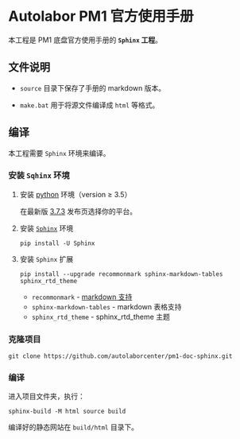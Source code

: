 # Autolabor PM1 官方使用手册

本工程是 PM1 底盘官方使用手册的 **`Sphinx` 工程**。

## 文件说明

* `source` 目录下保存了手册的 markdown 版本。

* `make.bat` 用于将源文件编译成 `html` 等格式。

## 编译

本工程需要 `Sphinx` 环境来编译。

### 安装 `Sqhinx` 环境

1. 安装 [python](https://www.python.org/) 环境（version ≥ 3.5）

   在最新版 [3.7.3](https://www.python.org/downloads/release/python-373/) 发布页选择你的平台。

2. 安装 [`Sphinx`](https://www.sphinx-doc.org/) 环境

   ```shell
   pip install -U Sphinx
   ```

3. 安装 `Sphinx` 扩展

   ```shell
   pip install --upgrade recommonmark sphinx-markdown-tables sphinx_rtd_theme
   ```

   * `recommonmark` - [markdown 支持](https://www.sphinx-doc.org/en/master/usage/markdown.html?highlight=markdown)
   * `sphinx-markdown-tables` - markdown 表格支持
   * `sphinx_rtd_theme` - sphinx_rtd_theme 主题



### 克隆项目

```shell
git clone https://github.com/autolaborcenter/pm1-doc-sphinx.git
```

###  编译

进入项目文件夹，执行：

```shell
sphinx-build -M html source build
```

编译好的静态网站在 `build/html` 目录下。


